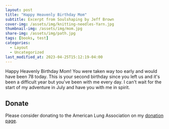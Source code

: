 ```yaml
---
layout: post
title: "Happy Heavenly Birthday Mom"
subtitle: Excerpt from Soulshaping by Jeff Brown
cover-img: /assets/img/knitting-needles-Yarn.jpg
thumbnail-img: /assets/img/mom.jpg
share-img: /assets/img/path.jpg
tags: [books, test]
categories:
  - Layout
  - Uncategorized
last_modified_at: 2023-04-25T15:12:19-04:00
---
```


Happy Heavenly Birthday Mom! You were taken way too early and would have been 78 today. This is your second birthday since you left us and it's been a difficult year but you've been with me every day. I can't wait for the start of my adventure in July and have you with me in spirit.

## Donate

Please consider donating to the American Lung Association on my [donation page](https://bealungsaver.funraise.org/fundraiser/erik-azar).